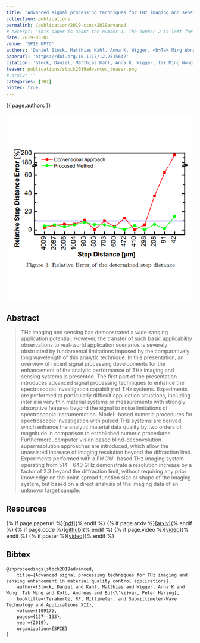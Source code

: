 ```yaml
---
title: "Advanced signal processing techniques for THz imaging and sensing enhancement in material quality control applications"
collection: publications
permalink: /publication/2019-stock2019advaned
# excerpt: 'This paper is about the number 1. The number 2 is left for future work.'
date: 2019-03-01
venue: 'SPIE OPTO'
authors: 'Daniel Stock, Matthias Kahl, Anna K. Wigger, <b>Tak Ming Wong</b>, Andreas Kolb, Peter Haring Bolívar'
paperurl: 'https://doi.org/10.1117/12.2515642'
citation: 'Stock, Daniel, Matthias Kahl, Anna K. Wigger, Tak Ming Wong, Andreas Kolb, and Peter Haring Bolívar. "Advanced signal processing techniques for THz imaging and sensing enhancement in material quality control applications." In Terahertz, RF, Millimeter, and Submillimeter-Wave Technology and Applications XII, vol. 10917, pp. 127-133. SPIE, 2019.'
teaser: publications/stock2019advanced_teaser.png
# arxiv: ''
categories: [THz]
bibtex: true
---
```


{{ page.authors }}

<img class="pub_teaser" src="../images/publications/stock2019advanced_teaser.png" alt="Teaser Image" />

## Abstract
> THz imaging and sensing has demonstrated a wide-ranging application potential. However, the transfer of such basic applicability observations to real-world application scenarios is severely obstructed by fundamental limitations imposed by the comparatively long wavelength of this analytic technique. In this presentation, an overview of recent signal processing developments for the enhancement of the analytic performance of THz imaging and sensing systems is presented. The first part of the presentation introduces advanced signal processing techniques to enhance the spectroscopic investigation capability of THz systems. Experiments are performed at particularly difficult application situations, including inter alia very thin material systems or measurements with strongly absorptive features beyond the signal to noise limitations of spectroscopic instrumentation. Model- based numeric procedures for spectroscopic investigation with pulsed THz systems are derived, which enhance the analytic material data quality by two orders of magnitude in comparison to established numeric procedures. Furthermore, computer vision based blind-deconvolution superresolution approaches are introduced, which allow the unassisted increase of imaging resolution beyond the diffraction limit. Experiments performed with a FMCW- based THz imaging system operating from 514 - 640 GHz demonstrate a resolution increase by a factor of 2.3 beyond the diffraction limit, without requiring any prior knowledge on the point-spread function size or shape of the imaging system, but based on a direct analysis of the imaging data of an unknown target sample.

## Resources

{% if page.paperurl %}<a href=" {{ page.paperurl }} ">[pdf]</a>{% endif %} {% if page.arxiv %}<a href=" {{ page.arxiv }} ">[arxiv]</a>{% endif %} {% if page.code %}<a href=" {{ page.code }} ">[github]</a>{% endif %} {% if page.video %}<a href=" {{ page.video }} ">[video]</a>{% endif %} {% if poster %}<a href=" {{ page.poster }} ">[video]</a>{% endif %}


## Bibtex

    @inproceedings{stock2019advanced,
        title={Advanced signal processing techniques for THz imaging and sensing enhancement in material quality control applications},
        author={Stock, Daniel and Kahl, Matthias and Wigger, Anna K and Wong, Tak Ming and Kolb, Andreas and Bol{\'\i}var, Peter Haring},
        booktitle={Terahertz, RF, Millimeter, and Submillimeter-Wave Technology and Applications XII},
        volume={10917},
        pages={127--133},
        year={2019},
        organization={SPIE}
    }